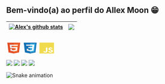 ## Bem-vindo(a) ao perfil do Allex Moon 😁

 | <a href="https://github.com/allexmoon"><img align="center" src="https://github-readme-stats.vercel.app/api?username=allexmoon&show_icons=true&theme=tokyonight&hide_border=true&include_all_commits=true" alt="Alex's github stats" /></a> | <a href="https://github.com/allexmoon"><img height="180em" align="center" src="https://github-readme-stats.vercel.app/api/top-langs/?username=allexmoon&layout=compact&theme=tokyonight&&langs_count=10hide_border=true" /></a> |
| ------------- | ------------- |



<br />


 <div>
  <div style="display: inline_block">
  <code><img align="center" alt="HTML" height="30" width="40" src="https://raw.githubusercontent.com/devicons/devicon/master/icons/html5/html5-original.svg"></code>
  <code><img align="center" alt="CSS" height="30" width="40" src="https://raw.githubusercontent.com/devicons/devicon/master/icons/css3/css3-original.svg"></code>
  <code><img align="center" alt="Js" height="30" width="40" src="https://raw.githubusercontent.com/devicons/devicon/master/icons/javascript/javascript-plain.svg"></code>
 </div>
 

 <br />
 

 
<div style="display: flex> 
  <a href="https://instagram.com/allexmoon" target="_blank"><img src="https://img.shields.io/badge/-Instagram-%23E4405F?style=for-the-badge&logo=instagram&logoColor=white" target="_blank"></a>
 <a href="https://discord.gg/5DVhGKVf4h" target="_blank"><img src="https://img.shields.io/badge/Discord-7289DA?style=for-the-badge&logo=discord&logoColor=white" target="_blank"></a> 
  <a href = "mailto:allexhjp@gmail.com"><img src="https://img.shields.io/badge/-Gmail-%23333?style=for-the-badge&logo=gmail&logoColor=white" target="_blank"></a>
  <a href="https://www.linkedin.com/in/allexmoon" target="_blank"><img src="https://img.shields.io/badge/-LinkedIn-%230077B5?style=for-the-badge&logo=linkedin&logoColor=white" target="_blank"></a> 
 
![Snake animation](https://github.com/allexmoon/allexmoon/blob/output/github-contribution-grid-snake.svg)

</div>
